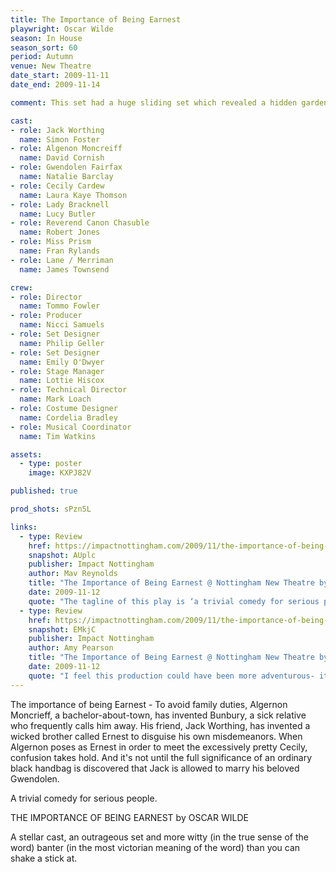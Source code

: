 ```yaml
---
title: The Importance of Being Earnest
playwright: Oscar Wilde
season: In House
season_sort: 60
period: Autumn
venue: New Theatre
date_start: 2009-11-11
date_end: 2009-11-14

comment: This set had a huge sliding set which revealed a hidden garden!

cast:
- role: Jack Worthing
  name: Simon Foster
- role: Algenon Moncreiff
  name: David Cornish
- role: Gwendolen Fairfax
  name: Natalie Barclay
- role: Cecily Cardew
  name: Laura Kaye Thomson
- role: Lady Bracknell
  name: Lucy Butler
- role: Reverend Canon Chasuble
  name: Robert Jones
- role: Miss Prism
  name: Fran Rylands
- role: Lane / Merriman
  name: James Townsend

crew:
- role: Director
  name: Tommo Fowler
- role: Producer
  name: Nicci Samuels
- role: Set Designer
  name: Philip Geller
- role: Set Designer
  name: Emily O'Dwyer
- role: Stage Manager
  name: Lottie Hiscox
- role: Technical Director
  name: Mark Loach
- role: Costume Designer
  name: Cordelia Bradley
- role: Musical Coordinator
  name: Tim Watkins

assets:
  - type: poster
    image: KXPJ82V

published: true

prod_shots: sPzn5L

links:
  - type: Review
    href: https://impactnottingham.com/2009/11/the-importance-of-being-earnest-the-new-theatre-by-mav-reynolds/
    snapshot: AUplc
    publisher: Impact Nottingham
    author: Mav Reynolds
    title: "The Importance of Being Earnest @ Nottingham New Theatre by Mav Reynolds"
    date: 2009-11-12
    quote: "The tagline of this play is ‘a trivial comedy for serious people’. I would describe it as a serious comedy for anyone with a sense of humour. This is a play that will not disappoint and I would wholeheartedly urge everyone to go and see it."
  - type: Review
    href: https://impactnottingham.com/2009/11/the-importance-of-being-earnest-the-new-theatre-by-amy-pearson/
    snapshot: EMkjC
    publisher: Impact Nottingham
    author: Amy Pearson
    title: "The Importance of Being Earnest @ Nottingham New Theatre by Amy Pearson"
    date: 2009-11-12
    quote: "I feel this production could have been more adventurous- it could have been modernised and dynamic rather than traditional and static, but this was its appeal. It was a timeless Victorian drama. Nevertheless it isn’t around for long, so make sure you catch it before Saturday!"
---
```


The importance of being Earnest - To avoid family duties, Algernon Moncrieff, a bachelor-about-town, has invented Bunbury, a sick relative who frequently calls him away. His friend, Jack Worthing, has invented a wicked brother called Ernest to disguise his own misdemeanors. When Algernon poses as Ernest in order to meet the excessively pretty Cecily, confusion takes hold. And it's not until the full significance of an ordinary black handbag is discovered that Jack is allowed to marry his beloved Gwendolen.

A trivial comedy for serious people.

THE IMPORTANCE OF BEING EARNEST by OSCAR WILDE

A stellar cast, an outrageous set and more witty (in the true sense of the word) banter (in the most victorian meaning of the word) than you can shake a stick at.
